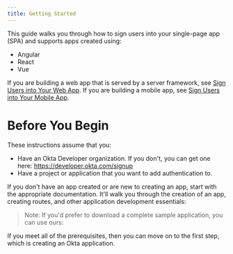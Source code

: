 ```yaml
---
title: Getting Started
---
```


This guide walks you through how to sign users into your single-page app (SPA) and supports apps created using:

* Angular
* React
* Vue

If you are building a web app that is served by a server framework, see [Sign Users into Your Web App](sign-users-into-your-web-applink). If you are building a mobile app, see [Sign Users into Your Mobile App](sign-users-into-your-mobile-applink).

# Before You Begin
These instructions assume that you: 

- Have an Okta Developer organization. If you don't, you can get one here: <https://developer.okta.com/signup>
- Have a project or application that you want to add authentication to.

If you don't have an app created or are new to creating an app, start with the appropriate documentation. It'll walk you through the creation of an app, creating routes, and other application development essentials:

<StackSelector snippet="create-app"/>

> Note: If you'd prefer to download a complete sample application, you can use ours:

<StackSelector snippet="samples"/>

If you meet all of the prerequisites, then you can move on to the first step, which is creating an Okta application.
